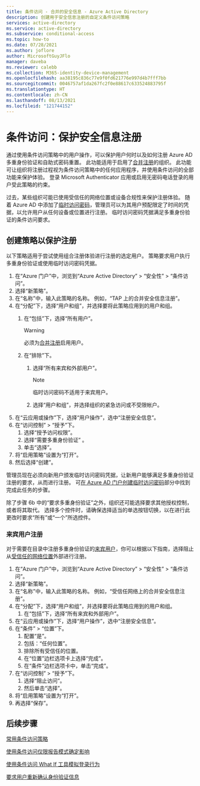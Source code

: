 ```yaml
---
title: 条件访问 - 合并的安全信息 - Azure Active Directory
description: 创建用于安全信息注册的自定义条件访问策略
services: active-directory
ms.service: active-directory
ms.subservice: conditional-access
ms.topic: how-to
ms.date: 07/28/2021
ms.author: joflore
author: MicrosoftGuyJFlo
manager: daveba
ms.reviewer: calebb
ms.collection: M365-identity-device-management
ms.openlocfilehash: aa38195c836c77e9f0fd621776e997d4b7fff7bb
ms.sourcegitcommit: 0046757af1da267fc2f0e88617c633524883795f
ms.translationtype: HT
ms.contentlocale: zh-CN
ms.lasthandoff: 08/13/2021
ms.locfileid: "121744152"
---
```

# <a name="conditional-access-securing-security-info-registration"></a>条件访问：保护安全信息注册

通过使用条件访问策略中的用户操作，可以保护用户何时以及如何注册 Azure AD 多重身份验证和自助式密码重置。 此功能适用于启用了[合并注册](../authentication/concept-registration-mfa-sspr-combined.md)的组织。 此功能可让组织将注册过程视为条件访问策略中的任何应用程序，并使用条件访问的全部功能来保护体验。 登录 Microsoft Authenticator 应用或启用无密码电话登录的用户受此策略的约束。

过去，某些组织可能已使用受信任的网络位置或设备合规性来保护注册体验。 随着 Azure AD 中添加了[临时访问密码](../authentication/howto-authentication-temporary-access-pass.md)，管理员可以为其用户预配限定了时间的凭据，以允许用户从任何设备或位置进行注册。 临时访问密码凭据满足多重身份验证的条件访问要求。

## <a name="create-a-policy-to-secure-registration"></a>创建策略以保护注册

以下策略适用于尝试使用组合注册体验进行注册的选定用户。 策略要求用户执行多重身份验证或使用临时访问密码凭据。

1. 在“Azure 门户”中，浏览到“Azure Active Directory” > “安全性” > “条件访问”。
1. 选择“新策略”。
1. 在“名称”中，输入此策略的名称。 例如，“TAP 上的合并安全信息注册”。
1. 在“分配”下，选择“用户和组”，并选择要将此策略应用到的用户和组。
   1. 在“包括”下，选择“所有用户”。  

      > [!WARNING]
      > 必须为[合并注册](../authentication/howto-registration-mfa-sspr-combined.md)启用用户。

   1. 在“排除”下。
      1. 选择“所有来宾和外部用户”。
      
         > [!NOTE]
         > 临时访问密码不适用于来宾用户。

      1. 选择“用户和组”，并选择组织的紧急访问或不受限帐户。 
1. 在“云应用或操作”下，选择“用户操作”，选中“注册安全信息”。
1. 在“访问控制” > “授予”下。
   1. 选择“授予访问权限”。
   1. 选择“需要多重身份验证”  。
   1. 单击“选择”。
1. 将“启用策略”设置为“打开”。
1. 然后选择“创建”。

管理员现在必须向新用户颁发临时访问密码凭据，让新用户能够满足多重身份验证注册的要求，从而进行注册。 可[在 Azure AD 门户创建临时访问密码](../authentication/howto-authentication-temporary-access-pass.md#create-a-temporary-access-pass)部分中找到完成此任务的步骤。

除了步骤 6b 中的“要求多重身份验证”之外，组织还可能选择要求其他授权控制，或者将其取代。 选择多个控件时，请确保选择适当的单选按钮切换，以在进行此更改时要求“所有”或“一个”所选控件。 

### <a name="guest-user-registration"></a>来宾用户注册

对于需要在目录中注册多重身份验证的[来宾用户](../external-identities/what-is-b2b.md)，你可以根据以下指南，选择阻止从[受信任的网络位置](concept-conditional-access-conditions.md#locations)外部进行注册。

1. 在“Azure 门户”中，浏览到“Azure Active Directory” > “安全性” > “条件访问”。
1. 选择“新策略”。
1. 在“名称”中，输入此策略的名称。 例如，“受信任网络上的合并安全信息注册”。
1. 在“分配”下，选择“用户和组”，并选择要将此策略应用到的用户和组。
   1. 在“包括”下，选择“所有来宾和外部用户”。 
1. 在“云应用或操作”下，选择“用户操作”，选中“注册安全信息”。
1. 在“条件” > “位置”下。
   1. 配置“是”。
   1. 包括：“任何位置”。
   1. 排除所有受信任的位置。
   1. 在“位置”边栏选项卡上选择“完成”。
   1. 在“条件”边栏选项卡中，单击“完成”。
1. 在“访问控制” > “授予”下。
   1. 选择“阻止访问”。
   1. 然后单击“选择”。
1. 将“启用策略”设置为“打开”。
1. 再选择“保存”。

## <a name="next-steps"></a>后续步骤

[常用条件访问策略](concept-conditional-access-policy-common.md)

[使用条件访问仅限报告模式确定影响](howto-conditional-access-insights-reporting.md)

[使用条件访问 What If 工具模拟登录行为](troubleshoot-conditional-access-what-if.md)

[要求用户重新确认身份验证信息](../authentication/concept-sspr-howitworks.md#reconfirm-authentication-information)
